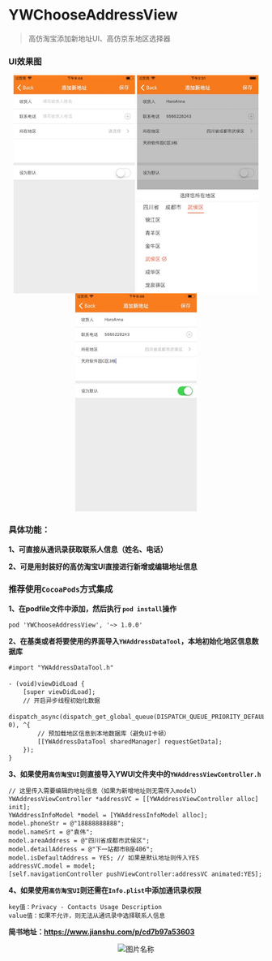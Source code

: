 # YWChooseAddressView

> 高仿淘宝添加新地址UI、高仿京东地区选择器

### UI效果图
<div align="center">    
	<img src = "./UI效果图1.jpeg" width = "240" height = "430" alt="图片名称" align = center />
	<img src = "./UI效果图2.jpeg" width = "240" height = "430" alt="图片名称" align = center />
	<img src = "./UI效果图3.jpeg" width = "240" height = "430" alt="图片名称" align = center />
</div>

### 具体功能：

**1、可直接从通讯录获取联系人信息（姓名、电话）**

**2、可是用封装好的高仿淘宝UI直接进行新增或编辑地址信息**


### 推荐使用`CocoaPods`方式集成
**1、在podfile文件中添加，然后执行 `pod install`操作**

```
pod 'YWChooseAddressView', '~> 1.0.0'
```

**2、在基类或者将要使用的界面导入`YWAddressDataTool`，本地初始化地区信息数据库**

```
#import "YWAddressDataTool.h"

- (void)viewDidLoad {
    [super viewDidLoad];
    // 开启异步线程初始化数据
	dispatch_async(dispatch_get_global_queue(DISPATCH_QUEUE_PRIORITY_DEFAULT, 0), ^{
        // 预加载地区信息到本地数据库（避免UI卡顿）
        [[YWAddressDataTool sharedManager] requestGetData];
    });
}

```
**3、如果使用`高仿淘宝UI`则直接导入YWUI文件夹中的`YWAddressViewController.h`**

```
// 这里传入需要编辑的地址信息（如果为新增地址则无需传入model）
YWAddressViewController *addressVC = [[YWAddressViewController alloc] init];
YWAddressInfoModel *model = [YWAddressInfoModel alloc];
model.phoneStr = @"18888888888";
model.nameSrt = @"袁伟";
model.areaAddress = @"四川省成都市武侯区";
model.detailAddress = @"下一站都市B座406";
model.isDefaultAddress = YES; // 如果是默认地址则传入YES
addressVC.model = model;
[self.navigationController pushViewController:addressVC animated:YES];
```

**4、如果使用`高仿淘宝UI`则还需在`Info.plist`中添加通讯录权限**

```
key值：Privacy - Contacts Usage Description
value值：如果不允许，则无法从通讯录中选择联系人信息
```

**简书地址：https://www.jianshu.com/p/cd7b97a53603**

<div align="center">    
	<img src = "http://upload-images.jianshu.io/upload_images/2822163-b2da3cbb19aa123f.png" width = "300" height = "100" alt="图片名称" align = center />
</div>
